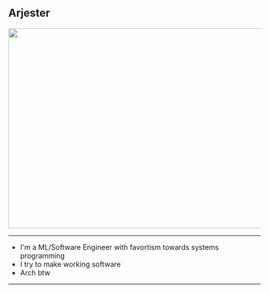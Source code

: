## Arjester

<img src="https://github.com/cat-milk/Anime-Girls-Holding-Programming-Books/blob/master/Rust/Suigintou_The_Rust_Lang.jpg" width=1000 height=400/>

---

- I'm a ML/Software Engineer with favortism towards systems programming
- I try to make working software
- Arch btw
--- 

